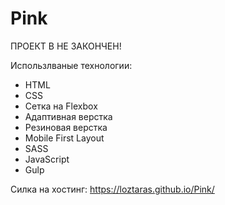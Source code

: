 # Pink

ПРОЕКТ В НЕ ЗАКОНЧЕН!

Использлваные технологии:

 - HTML
 - CSS
 - Сетка на Flexbox
 - Адаптивная верстка
 - Резиновая верстка
 - Mobile First Layout
 - SASS
 - JavaScript
 - Gulp

Силка на хостинг: https://loztaras.github.io/Pink/
